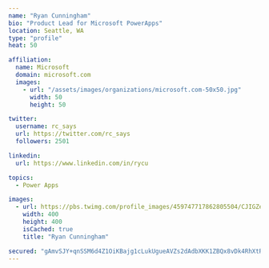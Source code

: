 ```yaml
---
name: "Ryan Cunningham"
bio: "Product Lead for Microsoft PowerApps"
location: Seattle, WA
type: "profile"
heat: 50

affiliation:
  name: Microsoft
  domain: microsoft.com
  images:
    - url: "/assets/images/organizations/microsoft.com-50x50.jpg"
      width: 50
      height: 50

twitter:
  username: rc_says
  url: https://twitter.com/rc_says
  followers: 2501

linkedin:
  url: https://www.linkedin.com/in/rycu

topics:
  - Power Apps

images:
  - url: https://pbs.twimg.com/profile_images/459747717862805504/CJIGZejd_400x400.png
    width: 400
    height: 400
    isCached: true
    title: "Ryan Cunningham"

secured: "gAmvSJY+qnSSM6d4Z1OiKBajg1cLukUgueAVZs2dAdbXKK1ZBQx8vDk4RhXtRuthua9ZLvaeHq/iRgMKvApJHI+qUdEeGkB8Xeo9VJlVpoYSdqOl76LmMNrUmkyZ6+6ch6WfdMtBeVh5JHIaj4DP1PjHcz1yi1HJ2vCRCERAFasXeUVEPwH8DXgPnyWX2y0MU6j0rrOTQ/65iVfuGAvpttSkO5oF5RqMaIJy5BES7cbRB2j2kj+QiXUWrn++0bIubCZLyT5mHCtXHXwxd6quC1d0u+0cUtlJa47zkX4gELo56u3raaSwqqsPyHWeQV5PV6h6bv5gwPkztBbFOzm7prOWXMZ6ZFoj6qSiOraSQ6vKipeHSx4Fyh2Lw4kqM4nua+HTPnJrLJxJ2SONfZUCOBIlNSoffLqMiuxMEFwTOq0=;0idnpKygJHb/SeWj7aRuBA=="
---
```


